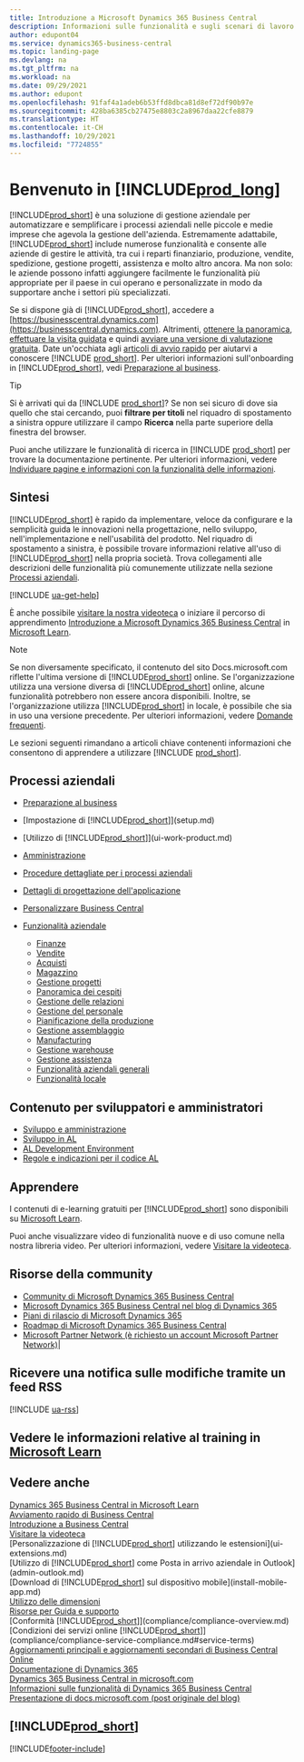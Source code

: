 ```yaml
---
title: Introduzione a Microsoft Dynamics 365 Business Central
description: Informazioni sulle funzionalità e sugli scenari di lavoro in Business Central che consentono alle società di gestire le attività, tra cui i reparti finanziario, produzione, vendite, spedizione, gestione progetti, assistenza e altro ancora.
author: edupont04
ms.service: dynamics365-business-central
ms.topic: landing-page
ms.devlang: na
ms.tgt_pltfrm: na
ms.workload: na
ms.date: 09/29/2021
ms.author: edupont
ms.openlocfilehash: 91faf4a1adeb6b53ffd8dbca81d8ef72df90b97e
ms.sourcegitcommit: 428ba6385cb27475e8803c2a8967daa22cfe8879
ms.translationtype: HT
ms.contentlocale: it-CH
ms.lasthandoff: 10/29/2021
ms.locfileid: "7724855"
---
```

# <a name="welcome-to-prod_long"></a>Benvenuto in [!INCLUDE[prod_long](includes/prod_long.md)]

[!INCLUDE[prod_short](includes/prod_short.md)] è una soluzione di gestione aziendale per automatizzare e semplificare i processi aziendali nelle piccole e medie imprese che agevola la gestione dell'azienda. Estremamente adattabile, [!INCLUDE[prod_short](includes/prod_short.md)] include numerose funzionalità e consente alle aziende di gestire le attività, tra cui i reparti finanziario, produzione, vendite, spedizione, gestione progetti, assistenza e molto altro ancora. Ma non solo: le aziende possono infatti aggiungere facilmente le funzionalità più appropriate per il paese in cui operano e personalizzate in modo da supportare anche i settori più specializzati.  

Se si dispone già di [!INCLUDE[prod_short](includes/prod_short.md)], accedere a [https://businesscentral.dynamics.com](https://businesscentral.dynamics.com). Altrimenti, [ottenere la panoramica](https://dynamics.microsoft.com/business-central/overview/), [effettuare la visita guidata](https://dynamics.microsoft.com/en-us/guidedtour/dynamics/business-central/1/1) e quindi [avviare una versione di valutazione gratuita](https://go.microsoft.com/fwlink/?linkid=847861). Date un'occhiata agli [articoli di avvio rapido](quick-start-business-central.md) per aiutarvi a conoscere [!INCLUDE [prod_short](includes/prod_short.md)]. Per ulteriori informazioni sull'onboarding in [!INCLUDE[prod_short](includes/prod_short.md)], vedi [Preparazione al business](ui-get-ready-business.md).  

> [!TIP]
> Si è arrivati qui da [!INCLUDE [prod_short](includes/prod_short.md)]? Se non sei sicuro di dove sia quello che stai cercando, puoi **filtrare per titoli** nel riquadro di spostamento a sinistra oppure utilizzare il campo **Ricerca** nella parte superiore della finestra del browser.  
>
> Puoi anche utilizzare le funzionalità di ricerca in [!INCLUDE [prod_short](includes/prod_short.md)] per trovare la documentazione pertinente. Per ulteriori informazioni, vedere [Individuare pagine e informazioni con la funzionalità delle informazioni](ui-search.md).

## <a name="overview"></a>Sintesi

[!INCLUDE[prod_short](includes/prod_short.md)] è rapido da implementare, veloce da configurare e la semplicità guida le innovazioni nella progettazione, nello sviluppo, nell'implementazione e nell'usabilità del prodotto. Nel riquadro di spostamento a sinistra, è possibile trovare informazioni relative all'uso di [!INCLUDE[prod_short](includes/prod_short.md)] nella propria società. Trova collegamenti alle descrizioni delle funzionalità più comunemente utilizzate nella sezione [Processi aziendali](#business-processes).  

[!INCLUDE [ua-get-help](includes/ua-get-help.md)]

È anche possibile [visitare la nostra videoteca](across-videos.md) o iniziare il percorso di apprendimento [Introduzione a Microsoft Dynamics 365 Business Central](/learn/paths/get-started-dynamics-365-business-central/) in [Microsoft Learn](/learn/dynamics365/business-central?WT.mc_id=dyn365bc_landingpage-docs).  

> [!NOTE]
> Se non diversamente specificato, il contenuto del sito Docs.microsoft.com riflette l'ultima versione di [!INCLUDE[prod_short](includes/prod_short.md)] online. Se l'organizzazione utilizza una versione diversa di [!INCLUDE[prod_short](includes/prod_short.md)] online, alcune funzionalità potrebbero non essere ancora disponibili. Inoltre, se l'organizzazione utilizza [!INCLUDE[prod_short](includes/prod_short.md)] in locale, è possibile che sia in uso una versione precedente. Per ulteriori informazioni, vedere [Domande frequenti](across-faq.yml).

Le sezioni seguenti rimandano a articoli chiave contenenti informazioni che consentono di apprendere a utilizzare [!INCLUDE [prod_short](includes/prod_short.md)].  

## <a name="business-processes"></a>Processi aziendali

- [Preparazione al business](ui-get-ready-business.md)
- [Impostazione di [!INCLUDE[prod_short](includes/prod_short.md)]](setup.md)
- [Utilizzo di [!INCLUDE[prod_short](includes/prod_short.md)]](ui-work-product.md)
- [Amministrazione](admin-setup-and-administration.md)
- [Procedure dettagliate per i processi aziendali](walkthrough-business-process-walkthroughs.md)
- [Dettagli di progettazione dell'applicazione](design-details-application-design.md)
- [Personalizzare Business Central](ui-customizing-overview.md)
- [Funzionalità aziendale](across-business-functionality.md)

  - [Finanze](finance.md)
  - [Vendite](sales-manage-sales.md)
  - [Acquisti](purchasing-manage-purchasing.md)
  - [Magazzino](inventory-manage-inventory.md)
  - [Gestione progetti](projects-manage-projects.md)
  - [Panoramica dei cespiti](fa-manage.md)
  - [Gestione delle relazioni](marketing-relationship-management.md)
  - [Gestione del personale](hr-manage-human-resources.md)
  - [Pianificazione della produzione](production-planning.md)
  - [Gestione assemblaggio](assembly-assemble-items.md)
  - [Manufacturing](production-manage-manufacturing.md)
  - [Gestione warehouse](warehouse-manage-warehouse.md)
  - [Gestione assistenza](service-service.md)
  - [Funzionalità aziendali generali](ui-across-business-areas.md)
  - [Funzionalità locale](about-localization.md)

## <a name="development-and-administration-content"></a>Contenuto per sviluppatori e amministratori

- [Sviluppo e amministrazione](/dynamics365/business-central/dev-itpro/index)
- [Sviluppo in AL](/dynamics365/business-central/dev-itpro/developer/devenv-dev-overview)
- [AL Development Environment](/dynamics365/business-central/dev-itpro/developer/devenv-reference-overview)
- [Regole e indicazioni per il codice AL](/dynamics365/business-central/dev-itpro/compliance/apptest-overview)

## <a name="learn"></a>Apprendere

I contenuti di e-learning gratuiti per [!INCLUDE[prod_short](includes/prod_short.md)] sono disponibili su [Microsoft Learn](/learn/dynamics365/business-central?WT.mc_id=dyn365bc_landingpage-docs).  

Puoi anche visualizzare video di funzionalità nuove e di uso comune nella nostra libreria video. Per ulteriori informazioni, vedere [Visitare la videoteca](across-videos.md).  

## <a name="community-resources"></a>Risorse della community

- [Community di Microsoft Dynamics 365 Business Central](https://community.dynamics.com/business)
- [Microsoft Dynamics 365 Business Central nel blog di Dynamics 365](https://cloudblogs.microsoft.com/dynamics365/it/product/business-central/)
- [Piani di rilascio di Microsoft Dynamics 365](/dynamics365/release-plans/)
- [Roadmap di Microsoft Dynamics 365 Business Central](https://dynamics.microsoft.com/roadmap/business-central/)
- [Microsoft Partner Network \(è richiesto un account Microsoft Partner Network\)](https://mspartner.microsoft.com/en/us/windows/index.aspx)|  

## <a name="get-notified-about-changes-through-an-rss-feed"></a>Ricevere una notifica sulle modifiche tramite un feed RSS

[!INCLUDE [ua-rss](includes/ua-rss.md)]  

## <a name="see-related-training-at-microsoft-learn"></a>Vedere le informazioni relative al training in [Microsoft Learn](/learn/dynamics365/business-central?WT.mc_id=dyn365bc_landingpage-docs)

## <a name="see-also"></a>Vedere anche

[Dynamics 365 Business Central in Microsoft Learn](/learn/dynamics365/business-central?WT.mc_id=dyn365bc_landingpage-docs)  
[Avviamento rapido di Business Central](quick-start-business-central.md)  
[Introduzione a Business Central](ui-get-ready-business.md)  
[Visitare la videoteca](across-videos.md)  
[Personalizzazione di [!INCLUDE[prod_short](includes/prod_short.md)] utilizzando le estensioni](ui-extensions.md)  
[Utilizzo di [!INCLUDE[prod_short](includes/prod_short.md)] come Posta in arrivo aziendale in Outlook](admin-outlook.md)  
[Download di [!INCLUDE[prod_short](includes/prod_short.md)] sul dispositivo mobile](install-mobile-app.md)  
[Utilizzo delle dimensioni](finance-dimensions.md)  
[Risorse per Guida e supporto](product-help-and-support.md)  
[Conformità [!INCLUDE[prod_short](includes/prod_short.md)]](compliance/compliance-overview.md)  
[Condizioni dei servizi online [!INCLUDE[prod_short](includes/prod_short.md)]](compliance/compliance-service-compliance.md#service-terms)  
[Aggiornamenti principali e aggiornamenti secondari di Business Central Online](/dynamics365/business-central/dev-itpro/administration/update-rollout-timeline)  
[Documentazione di Dynamics 365](/dynamics365/)  
[Dynamics 365 Business Central in microsoft.com](https://dynamics.microsoft.com/business-central/overview/)  
[Informazioni sulle funzionalità di Dynamics 365 Business Central](https://dynamics.microsoft.com/business-central/capabilities/)  
[Presentazione di docs.microsoft.com (post originale del blog)](/teamblog/introducing-docs-microsoft-com)  

## [!INCLUDE[prod_short](includes/free_trial_md.md)]

[!INCLUDE[footer-include](includes/footer-banner.md)]

